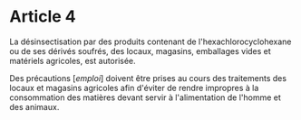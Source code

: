 # Article 4

La désinsectisation par des produits contenant de l'hexachlorocyclohexane ou de ses dérivés soufrés, des locaux, magasins, emballages vides et matériels agricoles, est autorisée.

Des précautions [*emploi*] doivent être prises au cours des traitements des locaux et magasins agricoles afin d'éviter de rendre impropres à la consommation des matières devant servir à l'alimentation de l'homme et des animaux.
